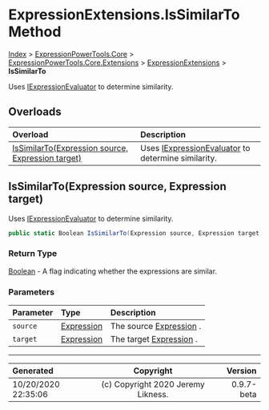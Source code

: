 ﻿# ExpressionExtensions.IsSimilarTo Method

[Index](../index.md) > [ExpressionPowerTools.Core](ExpressionPowerTools.Core.a.md) > [ExpressionPowerTools.Core.Extensions](ExpressionPowerTools.Core.Extensions.n.md) > [ExpressionExtensions](ExpressionPowerTools.Core.Extensions.ExpressionExtensions.cs.md) > **IsSimilarTo**

Uses [IExpressionEvaluator](ExpressionPowerTools.Core.Signatures.IExpressionEvaluator.i.md) to determine similarity.

## Overloads

| Overload | Description |
| :-- | :-- |
| [IsSimilarTo(Expression source, Expression target)](#issimilartoexpression-source-expression-target) | Uses [IExpressionEvaluator](ExpressionPowerTools.Core.Signatures.IExpressionEvaluator.i.md) to determine similarity. |
## IsSimilarTo(Expression source, Expression target)

Uses [IExpressionEvaluator](ExpressionPowerTools.Core.Signatures.IExpressionEvaluator.i.md) to determine similarity.

```csharp
public static Boolean IsSimilarTo(Expression source, Expression target)
```

### Return Type

 [Boolean](https://docs.microsoft.com/dotnet/api/system.boolean)  - A flag indicating whether the expressions are similar.

### Parameters

| Parameter | Type | Description |
| :-- | :-- | :-- |
| `source` | [Expression](https://docs.microsoft.com/dotnet/api/system.linq.expressions.expression) | The source [Expression](https://docs.microsoft.com/dotnet/api/system.linq.expressions.expression) . |
| `target` | [Expression](https://docs.microsoft.com/dotnet/api/system.linq.expressions.expression) | The target [Expression](https://docs.microsoft.com/dotnet/api/system.linq.expressions.expression) . |



---

| Generated | Copyright | Version |
| :-- | :-: | --: |
| 10/20/2020 22:35:06 | (c) Copyright 2020 Jeremy Likness. | 0.9.7-beta |
